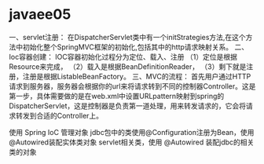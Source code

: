 # javaee05
一、servlet注册：
在DispatcherServlet类中有一个initStrategies方法,在这个方法中初始化整个SpringMVC框架的初始化,包括其中的http请求映射关系。
二、Ioc容器创建：
IOC容器初始化过程分为定位、载入、注册
（1）定位是根据Resource来完成，
（2）载入是根据BeanDefinitionReader，
（3）剩下就是注册，注册是根据ListableBeanFactory。
三、MVC的流程：
首先用户通过HTTP请求到服务器，服务器会根据你的url来将请求转到不同的控制器Controller。这是第一步，具体需要做的是在web.xml中设置URLpattern映射到spring的DispatcherServlet，这是控制器是负责第一道处理，用来转发请求的，它会将请求转发到合适的Controller上。


使用 Spring IoC 管理对象
jdbc包中的类使用@Configuration注册为Bean，使用@Autowired装配实体类对象
servlet相关类，使用 @Autowired 装配jdbc的相关类的对象
